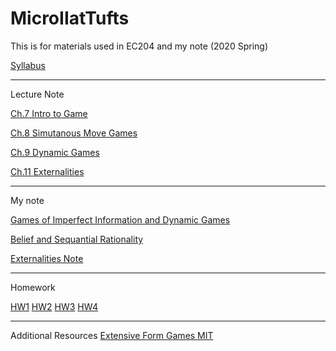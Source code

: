 # MicroIIatTufts
This is for materials used in EC204 and my note  (2020 Spring)


[Syllabus](https://github.com/jamesyeh111/MicroIIatTufts/blob/master/SPRING%202020%20MICROECONOMIC%20THEORY%20II.pdf)

-----------------------
Lecture Note


[Ch.7 Intro to Game](https://github.com/jamesyeh111/MicroIIatTufts/blob/master/Chapter%207%20UC%20Notes.pdf)

[Ch.8 Simutanous Move Games](https://github.com/jamesyeh111/MicroIIatTufts/blob/master/Chapter%208%20UC%20Notes.pdf)

[Ch.9 Dynamic Games](https://github.com/jamesyeh111/MicroIIatTufts/blob/master/Chapter%209%20UC%20Notes.pdf)

[Ch.11 Externalities](https://github.com/jamesyeh111/MicroIIatTufts/blob/master/Chapter%2011%20UC%20Notes.pdf)

-----------------------
My note

[Games of Imperfect Information and Dynamic Games](https://github.com/jamesyeh111/MicroIIatTufts/blob/master/Games%20of%20Incomplete%20Info%20and%20Dynamic%20Game.pdf)

[Belief and Sequantial Rationality](https://github.com/jamesyeh111/MicroIIatTufts/blob/master/Belief%20and%20Sequantial%20Rationality.pdf)

[Externalities Note](https://github.com/jamesyeh111/MicroIIatTufts/blob/master/Externality%20Note.pdf)


-----------------------
Homework

[HW1](https://github.com/jamesyeh111/MicroIIatTufts/blob/master/Micro2_HW1.pdf)
[HW2](https://github.com/jamesyeh111/MicroIIatTufts/blob/master/Micro2_HW2.pdf)
[HW3](https://github.com/jamesyeh111/MicroIIatTufts/blob/master/Micro2_HW3.pdf)
[HW4](https://github.com/jamesyeh111/MicroIIatTufts/blob/master/Micro%20II%20%20%20HW4.pdf)

-----------------------
Additional Resources
[Extensive Form Games MIT](https://github.com/jamesyeh111/MicroIIatTufts/blob/master/MIT14_126S16_Extensive%20Form%20Game.pdf)
